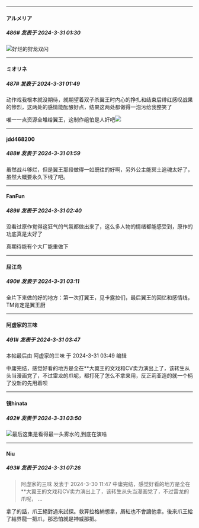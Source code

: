 ﻿
*****

####  アルメリア  
##### 486#       发表于 2024-3-31 01:30

<img src="https://static.saraba1st.com/image/smiley/face2017/037.png" referrerpolicy="no-referrer">好烂的狩龙双闪


*****

####  ミオリネ  
##### 487#       发表于 2024-3-31 01:49

动作戏我根本就没期待，就期望着双子杀翼王时内心的挣扎和结束后绯红感叹战果的惨烈，这两处的感情能酝酿好点，结果这两处都做得一泡污给我整笑了

唯一一点资源全堆给翼王，这制作组怕是人奸吧<img src="https://static.saraba1st.com/image/smiley/face2017/220.png" referrerpolicy="no-referrer">


*****

####  jdd468200  
##### 488#       发表于 2024-3-31 01:59

虽然战斗够烂，但是翼王那段做得一如既往的好啊，另外公主能冥土追魂太好了，虽然大概要永久下线了吧。


*****

####  FanFun  
##### 489#       发表于 2024-3-31 02:40

没看过原作觉得这狂气的气氛都做出来了，这么多人物的情绪都能感受到，原作的功底真是太好了

真期待能有个大厂能重做下


*****

####  屈江鸟  
##### 490#       发表于 2024-3-31 03:11

全片下来做的好的地方：第一次打翼王，见卡露拉们，最后翼王的回忆和感情线，TM肯定是翼王厨


*****

####  阿虚家的三味  
##### 491#       发表于 2024-3-31 03:47

 本帖最后由 阿虚家的三味 于 2024-3-31 03:49 编辑 

中庸完结，感觉好看的地方是全在**大翼王的文戏和CV卖力演出上了，该转生从头当漫画党了，不过雷龙的爪呢，都打死了怎么不拿来用，反正莉亚造的就一个柄了没新的先用着呗


*****

####  镜hinata  
##### 492#       发表于 2024-3-31 03:50

<img src="https://static.saraba1st.com/image/smiley/face2017/001.png" referrerpolicy="no-referrer">最后这集是看得最一头雾水的,到底在演啥


*****

####  Niu  
##### 493#       发表于 2024-3-31 07:26

<blockquote>阿虚家的三味 发表于 2024-3-30 11:47
中庸完结，感觉好看的地方是全在**大翼王的文戏和CV卖力演出上了，该转生从头当漫画党了，不过雷龙的爪呢， ...</blockquote>
拿了的話，爪王絕對過來試探。救算拉格納想拿，屑紅也不會讓他拿。後來爪王給了結界龍一把爪，那恐怕就是神威那把。

